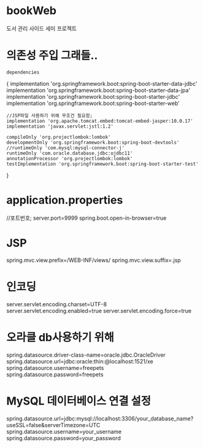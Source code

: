 # bookWeb
 도서 관리 사이드 세미 프로젝트



# 의존성 주입 그래들..
	dependencies 
 {
 	implementation 'org.springframework.boot:spring-boot-starter-data-jdbc'
 	implementation 'org.springframework.boot:spring-boot-starter-data-jpa'
 	implementation 'org.springframework.boot:spring-boot-starter-jdbc'
 	implementation 'org.springframework.boot:spring-boot-starter-web'
 	
 	//JSP파일 사용하기 위해 무조건 필요함;
 	implementation 'org.apache.tomcat.embed:tomcat-embed-jasper:10.0.17'
 	implementation 'javax.servlet:jstl:1.2'
 	
 	compileOnly 'org.projectlombok:lombok'
 	developmentOnly 'org.springframework.boot:spring-boot-devtools'
 	//runtimeOnly 'com.mysql:mysql-connector-j'
 	runtimeOnly 'com.oracle.database.jdbc:ojdbc11'
 	annotationProcessor 'org.projectlombok:lombok'
 	testImplementation 'org.springframework.boot:spring-boot-starter-test'
}



# application.properties
//포트번호;
server.port=9999
spring.boot.open-in-browser=true

# JSP
spring.mvc.view.prefix=/WEB-INF/views/
spring.mvc.view.suffix=.jsp

# 인코딩
server.servlet.encoding.charset=UTF-8
server.servlet.encoding.enabled=true
server.servlet.encoding.force=true

# 오라클 db사용하기 위해
spring.datasource.driver-class-name=oracle.jdbc.OracleDriver
spring.datasource.url=jdbc:oracle:thin:@localhost:1521/xe
spring.datasource.username=freepets
spring.datasource.password=freepets


# MySQL 데이터베이스 연결 설정
spring.datasource.url=jdbc:mysql://localhost:3306/your_database_name?useSSL=false&serverTimezone=UTC
spring.datasource.username=your_username
spring.datasource.password=your_password
